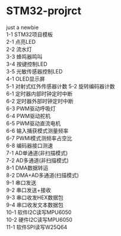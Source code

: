 # STM32-projrct  
just a newbie  
1-1	STM32项目模板  
2-1	点亮LED  
2-2	流水灯  
3-3	蜂鸣器鸣叫  
3-4	按键控制LED  
3-5	光敏传感器控制LED  
4-1	OLED显示屏  
5-1	对射式红外传感器计数
5-2	旋转编码器计数  
6-1	定时器内部时钟定时中断  
6-2	定时器外部时钟定时中断  
6-3	PWM驱动呼吸灯  
6-4	PWM驱动舵机  
6-5	PWM驱动直流电机  
6-6	输入捕获模式测量频率  
6-7	PWMI模式测频率占空比  
6-8	编码器接口测速  
7-1	AD单通道(非扫描模式)  
7-2	AD多通道(非扫描模式)  
8-1	DMA数据转运  
8-2	DMA+AD多通道(扫描模式)  
9-1	串口发送  
9-2	串口发送+接收  
9-3	串口收发HEX数据包  
9-4	串口收发文本数据包  
10-1	软件I2C读写MPU6050  
10-2	硬件I2C读写MPU6050  
11-1 软件SPI读写W25Q64  

